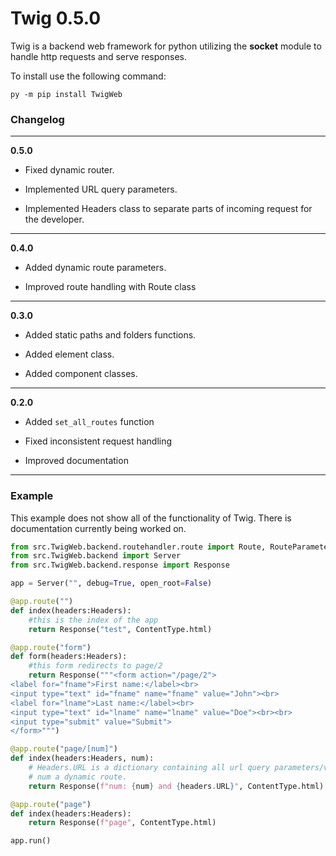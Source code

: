 # Twig 0.5.0

Twig is a backend web framework for python utilizing the **socket** module to handle http requests and serve responses.

To install use the following command:
```cli
py -m pip install TwigWeb
```

### Changelog

---

**0.5.0**

 - Fixed dynamic router.

 - Implemented URL query parameters.

 - Implemented Headers class to separate parts of incoming request for the developer.

---

**0.4.0**

 - Added dynamic route parameters.

 - Improved route handling with Route class

---

**0.3.0**

 - Added static paths and folders functions.

 - Added element class.

 - Added component classes.

---

**0.2.0**

 - Added `set_all_routes` function

 - Fixed inconsistent request handling

 - Improved documentation

---

### Example

This example does not show all of the functionality of Twig.  There is documentation currently being worked on.

```py
from src.TwigWeb.backend.routehandler.route import Route, RouteParameter, RouteParamType
from src.TwigWeb.backend import Server
from src.TwigWeb.backend.response import Response

app = Server("", debug=True, open_root=False)

@app.route("")
def index(headers:Headers):
    #this is the index of the app
    return Response("test", ContentType.html)

@app.route("form")
def form(headers:Headers):
    #this form redirects to page/2
    return Response("""<form action="/page/2">
<label for="fname">First name:</label><br>
<input type="text" id="fname" name="fname" value="John"><br>
<label for="lname">Last name:</label><br>
<input type="text" id="lname" name="lname" value="Doe"><br><br>
<input type="submit" value="Submit">
</form>""")

@app.route("page/[num]")
def index(headers:Headers, num):
    # Headers.URL is a dictionary containing all url query parameters/variables.
    # num a dynamic route.
    return Response(f"num: {num} and {headers.URL}", ContentType.html)

@app.route("page")
def index(headers:Headers):
    return Response(f"page", ContentType.html)

app.run()
```

